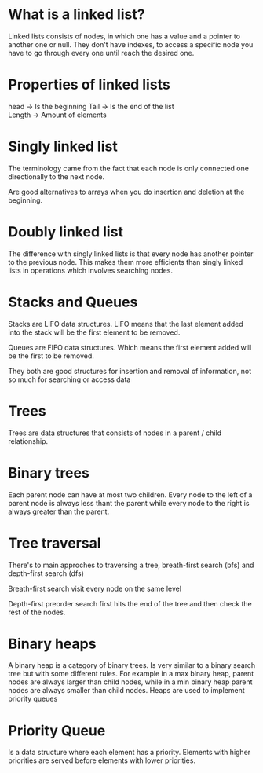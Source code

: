 # What is a linked list?

Linked lists consists of nodes, in which one has a value and a pointer to another one or null. They don't have indexes, to access a specific node you have to go through every one until reach the desired one.

# Properties of linked lists

head -> Is the beginning
Tail -> Is the end of the list  
Length -> Amount of elements

# Singly linked list

The terminology came from the fact that each node is only connected one directionally to the next node.

Are good alternatives to arrays when you do insertion and deletion at the beginning.

# Doubly linked list

The difference with singly linked lists is that every node has another pointer to the previous node. This makes them more efficients than singly linked lists in operations which involves searching nodes.

# Stacks and Queues

Stacks are LIFO data structures. LIFO means that the last element added into the stack will be the first element to be removed.

Queues are FIFO data structures. Which means the first element added will be the first to be removed.

They both are good structures for insertion and removal of information, not so much for searching or access data

# Trees

Trees are data structures that consists of nodes in a parent / child relationship.

# Binary trees

Each parent node can have at most two children. Every node to the left of a parent node is always less thant the parent while every node to the right is always greater than the parent.

# Tree traversal

There's to main approches to traversing a tree, breath-first search (bfs) and depth-first search (dfs)

Breath-first search visit every node on the same level

Depth-first preorder search first hits the end of the tree and then check the rest of the nodes.

# Binary heaps

A binary heap is a category of binary trees. Is very similar to a binary search tree but with some different rules. For example in a max binary heap, parent nodes are always larger than child nodes, while in a min binary heap parent nodes are always smaller than child nodes. Heaps are used to implement priority queues

# Priority Queue

Is a data structure where each element has a priority. Elements with higher priorities are served before elements with lower priorities.
